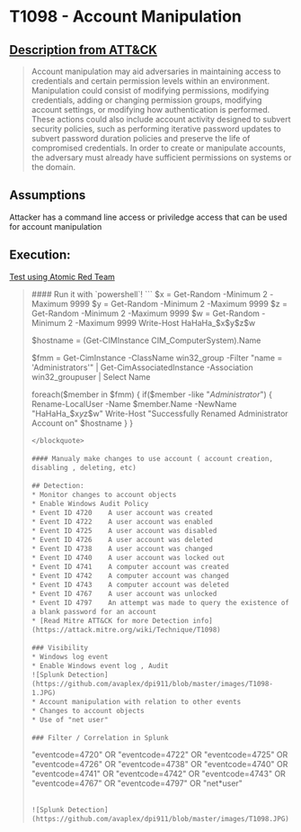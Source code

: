 # T1098 - Account Manipulation
## [Description from ATT&CK](https://attack.mitre.org/wiki/Technique/T1098)
<blockquote>Account manipulation may aid adversaries in maintaining access to credentials and certain permission levels within an environment. Manipulation could consist of modifying permissions, modifying credentials, adding or changing permission groups, modifying account settings, or modifying how authentication is performed. These actions could also include account activity designed to subvert security policies, such as performing iterative password updates to subvert password duration policies and preserve the life of compromised credentials. In order to create or manipulate accounts, the adversary must already have sufficient permissions on systems or the domain.</blockquote>

## Assumptions
Attacker has a command line access or priviledge access that can be used for account manipulation

## Execution:
[Test using Atomic Red Team](https://github.com/redcanaryco/atomic-red-team/blob/master/atomics/T1098/T1098.md)

<blockquote>
#### Run it with `powershell`!
```
$x = Get-Random -Minimum 2 -Maximum 9999
$y = Get-Random -Minimum 2 -Maximum 9999
$z = Get-Random -Minimum 2 -Maximum 9999
$w = Get-Random -Minimum 2 -Maximum 9999
Write-Host HaHaHa_$x$y$z$w

$hostname = (Get-CIMInstance CIM_ComputerSystem).Name

$fmm = Get-CimInstance -ClassName win32_group -Filter "name = 'Administrators'" | Get-CimAssociatedInstance -Association win32_groupuser | Select Name

foreach($member in $fmm) {
    if($member -like "*Administrator*") {
        Rename-LocalUser -Name $member.Name -NewName "HaHaHa_$x$y$z$w"
        Write-Host "Successfully Renamed Administrator Account on" $hostname
        }
    }
```
</blockquote>

#### Manualy make changes to use account ( account creation, disabling , deleting, etc)

## Detection:
* Monitor changes to account objects
* Enable Windows Audit Policy
* Event ID 4720    A user account was created
* Event ID 4722    A user account was enabled
* Event ID 4725    A user account was disabled
* Event ID 4726    A user account was deleted
* Event ID 4738    A user account was changed
* Event ID 4740    A user account was locked out
* Event ID 4741    A computer account was created
* Event ID 4742    A computer account was changed
* Event ID 4743    A computer account was deleted
* Event ID 4767    A user account was unlocked
* Event ID 4797    An attempt was made to query the existence of a blank password for an account
* [Read Mitre ATT&CK for more Detection info](https://attack.mitre.org/wiki/Technique/T1098)

### Visibility
* Windows log event
* Enable Windows event log , Audit
![Splunk Detection](https://github.com/avaplex/dpi911/blob/master/images/T1098-1.JPG)
* Account manipulation with relation to other events
* Changes to account objects
* Use of "net user"

### Filter / Correlation in Splunk

```
"eventcode=4720" OR "eventcode=4722" OR "eventcode=4725" OR "eventcode=4726" OR "eventcode=4738" OR "eventcode=4740" OR "eventcode=4741" OR "eventcode=4742" OR "eventcode=4743" OR "eventcode=4767" OR "eventcode=4797" OR "net*user"
```

![Splunk Detection](https://github.com/avaplex/dpi911/blob/master/images/T1098.JPG)
